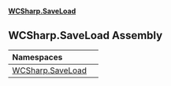 #### [WCSharp.SaveLoad](README.md 'README')

## WCSharp.SaveLoad Assembly

| Namespaces | |
| :--- | :--- |
| [WCSharp.SaveLoad](WCSharp.SaveLoad.md 'WCSharp.SaveLoad') | |
